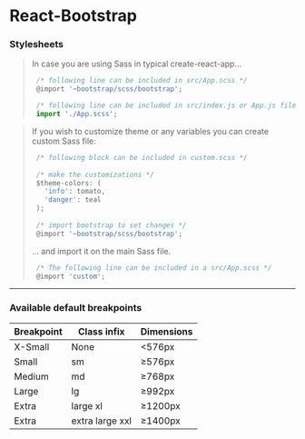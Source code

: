 # React-Bootstrap

### Stylesheets

> In case you are using Sass in typical create-react-app...
> ```javascript
>  /* following line can be included in src/App.scss */
>  @import '~bootstrap/scss/bootstrap';
> 
>  /* following line can be included in src/index.js or App.js file */
>  import './App.scss';
> ```

> If you wish to customize theme or any variables you can create custom Sass file:
> ```javascript
>  /* following block can be included in custom.scss */
>  
>  /* make the customizations */
>  $theme-colors: (
>    'info': tomato,
>    'danger': teal
>  );
>  
>  /* import bootstrap to set changes */
>  @import '~bootstrap/scss/bootstrap';
> ```
> ... and import it on the main Sass file.
> ```javascript
>  /* The following line can be included in a src/App.scss */
>  @import 'custom';
> ```

- - -

### Available default breakpoints

| Breakpoint | Class infix | Dimensions |
|------------|-------------|------------|
|  X-Small   |		None		 |	<576px 		|
|  Small     |		 sm			 |	≥576px	 |
|  Medium    |			md		 |	≥768px	 |
|  Large     | 	  	lg		 |	≥992px	 |
|  Extra     | large	xl	 | 	≥1200px	 |
|  Extra     | extra large	xxl |	≥1400px |








